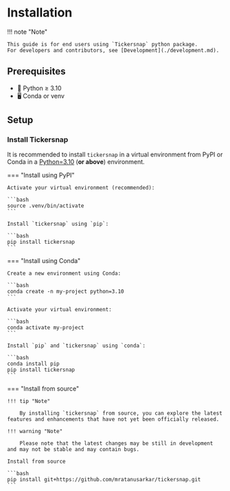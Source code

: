 # Installation

!!! note "Note"

    This guide is for end users using `Tickersnap` python package.
    For developers and contributors, see [Development](./development.md).

## Prerequisites

- 🐍 Python ≥ 3.10
- 🖥️ Conda or venv

## Setup

### Install Tickersnap

It is recommended to install `tickersnap` in a virtual environment from PyPI or Conda in a [Python=3.10](https://www.python.org/) (**or above**) environment.

=== "Install using PyPI"

    Activate your virtual environment (recommended):

    ```bash
    source .venv/bin/activate
    ```

    Install `tickersnap` using `pip`:

    ```bash
    pip install tickersnap
    ```

=== "Install using Conda"

    Create a new environment using Conda:

    ```bash
    conda create -n my-project python=3.10
    ```

    Activate your virtual environment:

    ```bash
    conda activate my-project
    ```

    Install `pip` and `tickersnap` using `conda`:

    ```bash
    conda install pip
    pip install tickersnap
    ```

=== "Install from source"

    !!! tip "Note"

        By installing `tickersnap` from source, you can explore the latest features and enhancements that have not yet been officially released.
    
    !!! warning "Note"

        Please note that the latest changes may be still in development and may not be stable and may contain bugs.

    Install from source

    ```bash
    pip install git+https://github.com/mratanusarkar/tickersnap.git
    ```